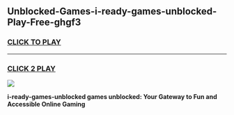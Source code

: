 
## Unblocked-Games-i-ready-games-unblocked-Play-Free-ghgf3
<h3>
<a href="https://premium76.site?title=i-ready-games-unblocked&ref=19M">CLICK TO PLAY</a></h3>
<hr>

<h3>
<a href="https://premium76.site?title=i-ready-games-unblocked&ref=19M">CLICK 2 PLAY</a>
  
</h3>

<a href="https://premium76.site?title=i-ready-games-unblocked&ref=19M"><img src="https://clearcache.store/games.png"></a>


**i-ready-games-unblocked games unblocked: Your Gateway to Fun and Accessible Online Gaming**
